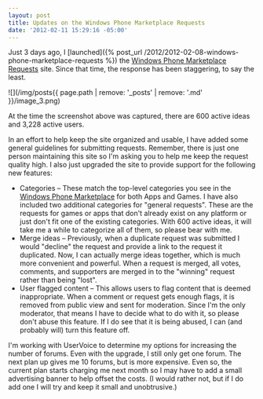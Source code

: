 ```yaml
---
layout: post
title: Updates on the Windows Phone Marketplace Requests
date: '2012-02-11 15:29:16 -05:00'
---
```


Just 3 days ago, I [launched]({% post_url /2012/2012-02-08-windows-phone-marketplace-requests %}) the [Windows Phone Marketplace Requests](http://wprequests.uservoice.com/) site. Since that time, the response has been staggering, to say the least. 

![](/img/posts{{ page.path | remove: '_posts' | remove: '.md' }}/image_3.png)

At the time the screenshot above was captured, there are 600 active ideas and 3,228 active users.

In an effort to help keep the site organized and usable, I have added some general guidelines for submitting requests. Remember, there is just one person maintaining this site so I'm asking you to help me keep the request quality high. I also just upgraded the site to provide support for the following new features:

*   Categories – These match the top-level categories you see in the [Windows Phone Marketplace](http://www.windowsphone.com/marketplace) for both Apps and Games. I have also included two additional categories for "general requests". These are the requests for games or apps that don't already exist on any platform or just don't fit one of the existing categories. With 600 active ideas, it will take me a while to categorize all of them, so please bear with me.
*   Merge ideas – Previously, when a duplicate request was submitted I would "decline" the request and provide a link to the request it duplicated. Now, I can actually merge ideas together, which is much more convenient and powerful. When a request is merged, all votes, comments, and supporters are merged in to the "winning" request rather than being "lost".
*   User flagged content – This allows users to flag content that is deemed inappropriate. When a comment or request gets enough flags, it is removed from public view and sent for moderation. Since I'm the only moderator, that means I have to decide what to do with it, so please don't abuse this feature. If I do see that it is being abused, I can (and probably will) turn this feature off.  

I'm working with UserVoice to determine my options for increasing the number of forums. Even with the upgrade, I still only get one forum. The next plan up gives me 10 forums, but is more expensive. Even so, the current plan starts charging me next month so I may have to add a small advertising banner to help offset the costs. (I would rather not, but if I do add one I will try and keep it small and unobtrusive.)
